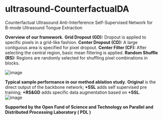 # ultrasound-CounterfactualDA
Counterfactual Ultrasound Anti-Interference Self-Supervised Network for B-mode Ultrasound Tongue Extraction


**Overview of our framework.** **Grid Dropout (GD):** Dropout is applied to specific pixels in a grid-like fashion. **Center Dropout (CD):**
A large contiguous area is specified for pixel dropout. **Center Filter (CF):** After selecting the central region, basic mean filtering is applied.
**Random Shuffle (RS):** Regions are randomly selected for shuffling pixel combinations in blocks.

![image](https://github.com/inexhaustible419/ultrasound-CounterfactualDA/assets/145007561/fa7ec248-2727-443f-8695-27de8e73c10d)

**Typical sample performance in our method ablation study.** **Original** is the direct output of the backbone network; **+SSL** adds self
supervised pre training; **+RS&GD** adds specific data augmentation based on **+SSL**.
![image](https://github.com/inexhaustible419/ultrasound-CounterfactualDA/assets/145007561/50a5e185-bbda-4194-a91f-c79109a5eb93)

**Supported by the Open Fund of Science and Technology on Parallel and Distributed Processing Laboratory ( PDL )**
